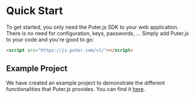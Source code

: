 # Quick Start

To get started, you only need the Puter.js SDK to your web application. There is no need for configuration, keys, passwords, ...
Simply add Puter.js to your code and you're good to go:

```html
<script src="https://js.puter.com/v1/"></script>
```

## Example Project
We have created an example project to demonstrate the different functionalities that Puter.js provides. You can find it <a href="https://github.com/HeyPuter/notepad" target="_blank">here</a>. 